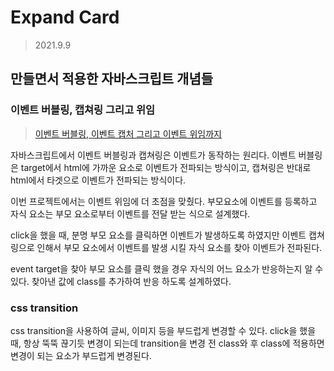 # Expand Card

> 2021.9.9

## 만들면서 적용한 자바스크립트 개념들

### 이벤트 버블링, 캡쳐링 그리고 위임

> [이벤트 버블링, 이벤트 캡처 그리고 이벤트 위임까지](https://joshua1988.github.io/web-development/javascript/event-propagation-delegation/#%EC%9D%B4%EB%B2%A4%ED%8A%B8-%EB%B2%84%EB%B8%94%EB%A7%81---event-bubbling)

자바스크립트에서 이벤트 버블링과 캡쳐링은 이벤트가 동작하는 원리다. 이벤트 버블링은 target에서 html에 가까운 요소로 이벤트가 전파되는 방식이고, 캡쳐링은 반대로 html에서 타겟으로 이벤트가 전파되는 방식이다.

이번 프로젝트에서는 이벤트 위임에 더 초점을 맞췄다. 부모요소에 이벤트를 등록하고 자식 요소는 부모 요소로부터 이벤트를 전달 받는 식으로 설계했다.

click을 했을 때, 분명 부모 요소를 클릭하면 이벤트가 발생하도록 하였지만 이벤트 캡쳐링으로 인해서 부모 요소에서 이벤트를 발생 시킬 자식 요소를 찾아 이벤트가 전파된다.

event target을 찾아 부모 요소를 클릭 했을 경우 자식의 어느 요소가 반응하는지 알 수 있다. 찾아낸 값에 class를 추가하여 반응 하도록 설계하였다.

### css transition

css transition을 사용하여 글씨, 이미지 등을 부드럽게 변경할 수 있다. click을 했을 때, 항상 뚝뚝 끊기듯 변경이 되는데 transition을 변경 전 class와 후 class에 적용하면 변경이 되는 요소가 부드럽게 변경된다.
